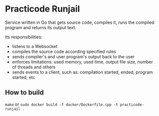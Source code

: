 # Practicode Runjail
Service written in Go that gets source code, compiles it, runs the compiled program and returns its output text.

Its responsibilities:
- listens to a Websocket
- compiles the source code according specified rules
- sends compiler's and user program's output back to the user
- enforces limitations: used memory, used time, output file size, number of threads and others
- sends events to a client, such as: compilation started, ended, program started, etc

## How to build
`make` or `sudo docker build -f docker/Dockerfile.cpp -t practicode-runjail .`
